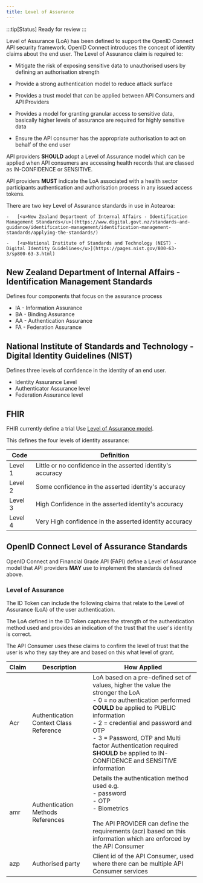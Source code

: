 ```yaml
---
title: Level of Assurance
---
```


:::tip[Status]
Ready for review
:::

Level of Assurance (LoA) has been defined to support the OpenID Connect API security framework. OpenID Connect introduces the concept of identity claims about the end user. The Level of Assurance claim is required to:

- Mitigate the risk of exposing sensitive data to unauthorised users by defining an authorisation strength

- Provide a strong authentication model to reduce attack surface

- Provides a trust model that can be applied between API Consumers and API Providers

- Provides a model for granting granular access to sensitive data, basically higher levels of assurance are required for highly sensitive data

- Ensure the API consumer has the appropriate authorisation to act on behalf of the end user

API providers **SHOULD** adopt a Level of Assurance model which can be applied when API consumers are accessing health records that are classed as IN-CONFIDENCE or SENSITIVE.

API providers **MUST** indicate the LoA associated with a health sector participants authentication and authorisation process in any issued access tokens.

There are two key Level of Assurance standards in use in Aotearoa:

    -   [<u>New Zealand Department of Internal Affairs - Identification Management Standards</u>](https://www.digital.govt.nz/standards-and-guidance/identification-management/identification-management-standards/applying-the-standards/)

    -   [<u>National Institute of Standards and Technology (NIST) - Digital Identity Guidelines</u>](https://pages.nist.gov/800-63-3/sp800-63-3.html)

## New Zealand Department of Internal Affairs - Identification Management Standards

Defines four components that focus on the assurance process

- IA  -   Information Assurance
- BA  -   Binding Assurance
- AA  -   Authentication Assurance
- FA  -   Federation Assurance

## National Institute of Standards and Technology - Digital Identity Guidelines (NIST)

Defines three levels of confidence in the identity of an end user.

- Identity Assurance Level
- Authenticator Assurance level
- Federation Assurance level

## FHIR

FHIR currently define a trial Use [<u>Level of Assurance model</u>](https://hl7.org/fhir/valueset-identity-assuranceLevel.html).

This defines the four levels of identity assurance:

|Code|Definition|
|---|---|
|Level 1| Little or no confidence in the asserted identity's  accuracy|
|Level 2|Some confidence in the asserted identity's accuracy|
|Level 3| High Confidence in the asserted identity's accuracy
|Level 4 |Very High confidence in the asserted identity accuracy|

## OpenID Connect Level of Assurance Standards

OpenID Connect and Financial Grade API (FAPI) define a Level of Assurance model that API providers **MAY** use to implement the standards defined above.

### Level of Assurance

The ID Token can include the following claims that relate to the Level of Assurance (LoA) of the user authentication.

The LoA defined in the ID Token captures the strength of the authentication method used and provides an indication of the trust that the user's identity is correct.

The API Consumer uses these claims to confirm the level of trust that the user is who they say they are and based on this what level of grant.

|Claim| Description| How Applied|
|---|---|---|
|Acr|Authentication Context Class Reference| LoA based on a pre-defined set of values, higher the value the stronger the LoA<br/>-  0 = no authentication performed **COULD** be applied to PUBLIC information<br/>-   2 = credential and password and OTP<br/>-   3 = Password, OTP and Multi factor Authentication required **SHOULD** be applied to IN-CONFIDENCE and SENSITIVE information|
|amr|Authentication Methods References|Details the authentication method used e.g.<br/>-    password<br/>-  OTP<br/>-   Biometrics<br/><br/> The API PROVIDER can define the requirements (acr) based on this information which are enforced by the API Consumer  |
|azp| Authorised party| Client id of the API Consumer, used where there can be multiple API Consumer services|
